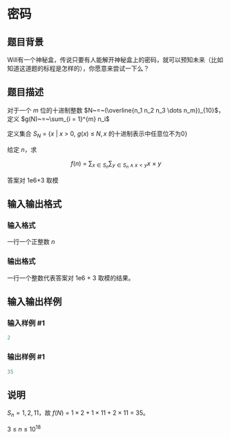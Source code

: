 # 密码 

## 题目背景

Will有一个神秘盒，传说只要有人能解开神秘盒上的密码，就可以预知未来（比如知道这道题的标程是怎样的），你愿意来尝试一下么？

## 题目描述

对于一个 $m$ 位的十进制整数 $N~=~(\overline{n_1 n_2 n_3 \dots n_m})_{10}$，定义 $g(N)~=~\sum_{i = 1}^{m} n_i$

定义集合 $S_N~=~\{x~|~x~>~0,~g(x)~\leq~N,x~\text{的十进制表示中任意位不为} 0\}$

给定 $n$，求

$$f(n)~=~\sum_{x \in S_n} \sum_{y \in S_n \land x < y} x~\times~y$$

答案对 1e6+3 取模

## 输入输出格式

### 输入格式

一行一个正整数 $n$

### 输出格式

一行一个整数代表答案对 1e6 + 3 取模的结果。

## 输入输出样例

### 输入样例 #1

```cpp
2
```


### 输出样例 #1

```cpp
35
```


## 说明

$S_n={1, 2, 11}$，故 $f(N)~=~1 \times 2+1 \times 11+2 \times 11~=~35$。

$3~\leq~n~\leq~10^{18}$

